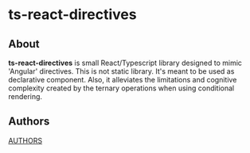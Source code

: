 # ts-react-directives

## About

**ts-react-directives** is small React/Typescript library designed to mimic 'Angular' directives. This is not static library. It's meant to be used as declarative component. Also, it alleviates the limitations and cognitive complexity created by the ternary operations when using conditional rendering.

## Authors

[AUTHORS](AUTHORS.md)
